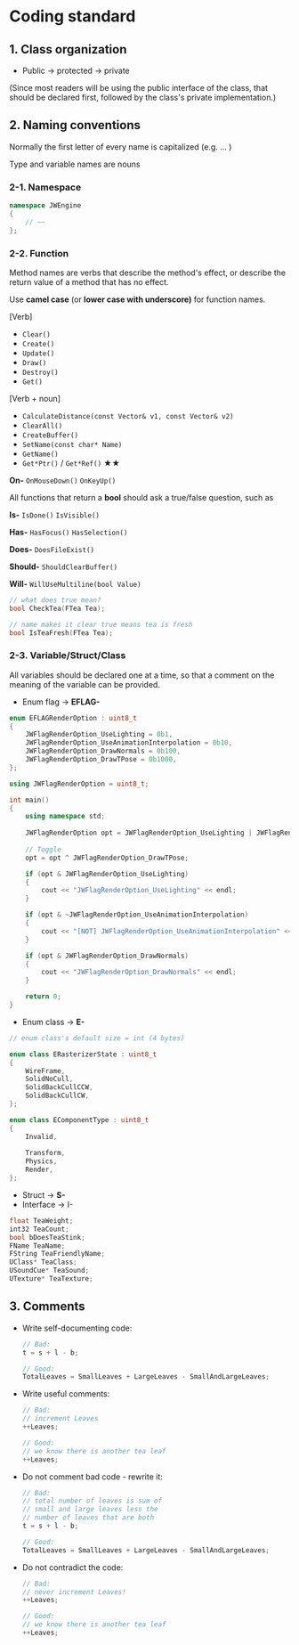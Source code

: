 # Coding standard

## 1. Class organization

- Public -> protected -> private

(Since most readers will be using the public interface of the class, that should be declared first, followed by the class's private implementation.)



## 2. Naming conventions

Normally the first letter of every name is capitalized  (e.g. ... )

Type and variable names are nouns



### 2-1. Namespace

```cpp
namespace JWEngine
{
	// ~~
};
```



### 2-2. Function

Method names are verbs that describe the method's effect, or describe the return value of a method that has no effect.

Use **camel case** (or **lower case with underscore)** for function names.

[Verb]

- `Clear()`
- `Create()` 
- `Update()`
- `Draw()`
- `Destroy()`
- `Get()`

[Verb + noun]

- `CalculateDistance(const Vector& v1, const Vector& v2)`
- `ClearAll()`
- `CreateBuffer()`
- `SetName(const char* Name)`
- `GetName()`
- `Get*Ptr()` / `Get*Ref()` ★★

**On-** `OnMouseDown()` `OnKeyUp()`



All functions that return a **bool** should ask a true/false question, such as

**Is-**  `IsDone()` `IsVisible()`

**Has-** `HasFocus()` `HasSelection()` 

**Does-** `DoesFileExist()`

**Should-** `ShouldClearBuffer()`

**Will-** `WillUseMultiline(bool Value)`

```cpp
// what does true mean?
bool CheckTea(FTea Tea);

// name makes it clear true means tea is fresh
bool IsTeaFresh(FTea Tea);
```



### 2-3. Variable/Struct/Class

All variables should be declared one at a time, so that a comment on the meaning of the variable can be provided.

- Enum flag -> **EFLAG-**

```cpp
enum EFLAGRenderOption : uint8_t
{
	JWFlagRenderOption_UseLighting = 0b1,
	JWFlagRenderOption_UseAnimationInterpolation = 0b10,
	JWFlagRenderOption_DrawNormals = 0b100,
	JWFlagRenderOption_DrawTPose = 0b1000,
};

using JWFlagRenderOption = uint8_t;

int main()
{
	using namespace std;
	
	JWFlagRenderOption opt = JWFlagRenderOption_UseLighting | JWFlagRenderOption_DrawNormals;
    
    // Toggle
    opt = opt ^ JWFlagRenderOption_DrawTPose;

	if (opt & JWFlagRenderOption_UseLighting)
	{
		cout << "JWFlagRenderOption_UseLighting" << endl;
	}

	if (opt & ~JWFlagRenderOption_UseAnimationInterpolation)
	{
		cout << "[NOT] JWFlagRenderOption_UseAnimationInterpolation" << endl;
	}

	if (opt & JWFlagRenderOption_DrawNormals)
	{
		cout << "JWFlagRenderOption_DrawNormals" << endl;
	}

	return 0;
}
```

- Enum class -> **E-**

```cpp
// enum class's default size = int (4 bytes)

enum class ERasterizerState : uint8_t
{
	WireFrame,
	SolidNoCull,
	SolidBackCullCCW,
	SolidBackCullCW,
};

enum class EComponentType : uint8_t
{
	Invalid,
	
	Transform,
	Physics,
	Render,
};
```

- Struct -> **S-**
- Interface -> I-

```cpp
float TeaWeight;
int32 TeaCount;
bool bDoesTeaStink;
FName TeaName;
FString TeaFriendlyName;
UClass* TeaClass;
USoundCue* TeaSound;
UTexture* TeaTexture;
```



## 3. Comments

- Write self-documenting code:

  ```cpp
  // Bad:
  t = s + l - b;
  
  // Good:
  TotalLeaves = SmallLeaves + LargeLeaves - SmallAndLargeLeaves;
  ```

- Write useful comments:

  ```cpp
  // Bad:
  // increment Leaves
  ++Leaves;
  
  // Good:
  // we know there is another tea leaf
  ++Leaves;
  ```

- Do not comment bad code - rewrite it:

  ```cpp
  // Bad:
  // total number of leaves is sum of
  // small and large leaves less the
  // number of leaves that are both
  t = s + l - b;
  
  // Good:
  TotalLeaves = SmallLeaves + LargeLeaves - SmallAndLargeLeaves;
  ```

- Do not contradict the code:

  ```cpp
  // Bad:
  // never increment Leaves!
  ++Leaves;
  
  // Good:
  // we know there is another tea leaf
  ++Leaves;
  ```